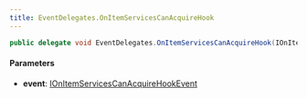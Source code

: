 ```yaml
---
title: EventDelegates.OnItemServicesCanAcquireHook
---
```


```csharp
public delegate void EventDelegates.OnItemServicesCanAcquireHook(IOnItemServicesCanAcquireHookEvent @event)
```

#### Parameters

- **event**: [IOnItemServicesCanAcquireHookEvent](/docs/api/shared/events/ionitemservicescanacquirehookevent)

